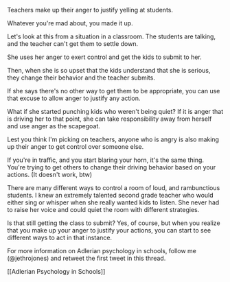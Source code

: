 ---
---

Teachers make up their anger to justify yelling at students. 

Whatever you're mad about, you made it up. 

Let's look at this from a situation in a classroom. The students are talking, and the teacher can't get them to settle down. 

She uses her anger to exert control and get the kids to submit to her. 

Then, when she is so upset that the kids understand that she is serious, they change their behavior and the teacher submits. 

If she says there's no other way to get them to be appropriate, you can use that excuse to allow anger to justify any action. 

What if she started punching kids who weren't being quiet? If it is anger that is driving her to that point, she can take responsibility away from herself and use anger as the scapegoat. 

Lest you think I'm picking on teachers, anyone who is angry is also making up their anger to get control over someone else. 

If you're in traffic, and you start blaring your horn, it's the same thing. You're trying to get others to change their driving behavior based on your actions. (It doesn't work, btw)

There are many different ways to control a room of loud, and rambunctious students. I knew an extremely talented second grade teacher who would either sing or whisper when she really wanted kids to listen. She never had to raise her voice and could quiet the room with different strategies. 

Is that still getting the class to submit? Yes, of course, but when you realize that you make up your anger to justify your actions, you can start to see different ways to act in that instance. 

For more information on Adlerian psychology in schools, follow me (@jethrojones) and retweet the first tweet in this thread. 




[[Adlerian Psychology in Schools]]
